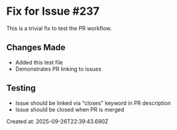 # Fix for Issue #237

This is a trivial fix to test the PR workflow.

## Changes Made
- Added this test file
- Demonstrates PR linking to issues

## Testing
- Issue should be linked via "closes" keyword in PR description
- Issue should be closed when PR is merged

Created at: 2025-09-26T22:39:43.690Z
